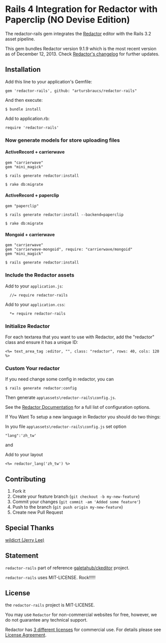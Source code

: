 # Rails 4 Integration for Redactor with Paperclip (NO Devise Edition)

The redactor-rails gem integrates the [Redactor](http://redactorjs.com/) editor with the Rails 3.2 asset pipeline.

This gem bundles Redactor version 9.1.9 which is the most recent version as of December 12, 2013. Check [Redactor's changelog](http://imperavi.com/redactor/log/) for further updates.

## Installation

Add this line to your application's Gemfile:

    gem 'redactor-rails', github: "artursbraucs/redactor-rails"

And then execute:

    $ bundle install

Add to application.rb:

    require 'redactor-rails'

### Now generate models for store uploading files

#### ActiveRecord + carrierwave

    gem "carrierwave"
    gem "mini_magick"

    $ rails generate redactor:install

    $ rake db:migrate

#### ActiveRecord + paperclip

    gem "paperclip"

    $ rails generate redactor:install --backend=paperclip

    $ rake db:migrate

#### Mongoid + carrierwave
    gem "carrierwave"
    gem "carrierwave-mongoid", require: "carrierwave/mongoid"
    gem "mini_magick"

    $ rails generate redactor:install

### Include the Redactor assets

Add to your `application.js`:

      //= require redactor-rails

Add to your `application.css`:

      *= require redactor-rails

### Initialize Redactor

For each textarea that you want to use with Redactor, add the "redactor" class and ensure it has a unique ID:

    <%= text_area_tag :editor, "", class: "redactor", rows: 40, cols: 120 %>

### Custom Your redactor

If you need change some config in redactor, you can

    $ rails generate redactor:config

Then generate `app\assets\redactor-rails\config.js`.

See the [Redactor Documentation](http://redactorjs.com/docs/settings/) for a full list of configuration options.


If You Want To setup a new language in Redactor you should do two things:

In you file `app\assets\redactor-rails\config.js` set option

    "lang":'zh_tw'

and

Add to your layout

    <%= redactor_lang('zh_tw') %>

## Contributing

1. Fork it
2. Create your feature branch (`git checkout -b my-new-feature`)
3. Commit your changes (`git commit -am 'Added some feature'`)
4. Push to the branch (`git push origin my-new-feature`)
5. Create new Pull Request

## Special Thanks

[wildjcrt (Jerry Lee)](https://github.com/wildjcrt/)
## Statement

`redactor-rails` part of reference [galetahub/ckeditor](https://github.com/galetahub/ckeditor) project.

`redactor-rails` uses MIT-LICENSE. Rock!!!!!

## License

the `redactor-rails` project is MIT-LICENSE.

You may use `Redactor` for non-commercial websites for free, however, we do not guarantee any technical support.

Redactor has [3 different licenses](http://redactorjs.com/download/) for commercial use.
For details please see [License Agreement](http://redactorjs.com/download/).
